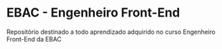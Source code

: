 # EBAC - Engenheiro Front-End
Repositório destinado a todo aprendizado adquirido no curso Engenheiro Front-End da EBAC

